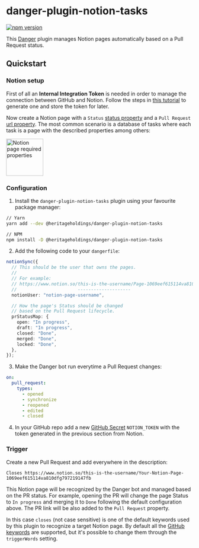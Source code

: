 # danger-plugin-notion-tasks

[![npm version](https://badge.fury.io/js/@heritageholdings%2Fdanger-plugin-notion-tasks.svg)](https://badge.fury.io/js/@heritageholdings%2Fdanger-plugin-notion-tasks)

This [Danger](https://danger.systems/js/) plugin manages Notion pages automatically based on a Pull Request status.

## Quickstart

### Notion setup

First of all an **Internal Integration Token** is needed in order to manage the connection between GitHub and Notion. Follow the steps in [this tutorial](https://www.notion.so/help/create-integrations-with-the-notion-api#create-an-internal-integration) to generate one and store the token for later.

Now create a Notion page with a `Status` [status property](https://www.notion.so/help/guides/status-property-gives-clarity-on-tasks) and a `Pull Request` [url property](https://www.notion.so/help/database-properties#basic-properties). The most common scenario is a database of tasks where each task is a page with the described properties among others:

<img
  src="assets/notion-properties.png"
  alt="Notion page required properties"
  title="Notion page required properties"
  height="100px"
/>

### Configuration

1. Install the `danger-plugin-notion-tasks` plugin using your favourite package manager:

```sh
// Yarn
yarn add --dev @heritageholdings/danger-plugin-notion-tasks

// NPM
npm install -D @heritageholdings/danger-plugin-notion-tasks
```

2. Add the following code to your `dangerfile`:

```ts
notionSync({
  // This should be the user that owns the pages.
  //
  // For example:
  // https://www.notion.so/this-is-the-username/Page-1069eef615114va810dfg797219147fb
  //                       --------------------
  notionUser: "notion-page-username",

  // How the page's Status should be changed
  // based on the Pull Request lifecycle.
  prStatusMap: {
    open: "In progress",
    draft: "In progress",
    closed: "Done",
    merged: "Done",
    locked: "Done",
  },
});
```

3. Make the Danger bot run everytime a Pull Request changes:

```yml
on:
  pull_request:
    types:
      - opened
      - synchronize
      - reopened
      - edited
      - closed
```

4. In your GitHub repo add a new [GitHub Secret](https://docs.github.com/en/actions/security-guides/encrypted-secrets) `NOTION_TOKEN` with the token generated in the previous section from Notion.

### Trigger

Create a new Pull Request and add everywhere in the description:

```
Closes https://www.notion.so/this-is-the-username/Your-Notion-Page-1069eef615114va810dfg797219147fb
```

This Notion page will be recognized by the Danger bot and managed based on the PR status. For example, opening the PR will change the page Status to `In progress` and merging it to `Done` following the default configuration above. The PR link will be also added to the `Pull Request` property.

In this case `closes` (not case sensitive) is one of the default keywords used by this plugin to recognize a target Notion page. By default all the [GitHub keywords](https://docs.github.com/en/get-started/writing-on-github/working-with-advanced-formatting/using-keywords-in-issues-and-pull-requests) are supported, but it's possible to change them through the `triggerWords` setting.
